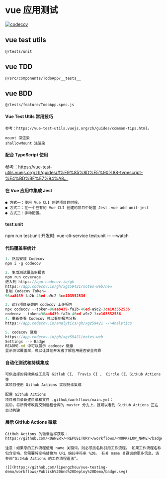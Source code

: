 # vue 应用测试
[![codecov](https://codecov.io/gh/xgz59421/notes-web/branch/main/graph/badge.svg?token=BZ706ITAAG)](https://codecov.io/gh/xgz59421/notes-web)

## vue test utils
```
@/tests/unit
```

## vue TDD
```
@/src/components/TodoApp/__tests__
```

## vue BDD
```
@/tests/feature/TodoApp.spec.js
```

#### Vue Test Utils 常用技巧
```
参考：https://vue-test-utils.vuejs.org/zh/guides/common-tips.html。

mount 深渲染
shallowMount 浅渲染

```

#### 配合 TypeScript 使用
参考：https://vue-test-utils.vuejs.org/zh/guides/#%E9%85%8D%E5%90%88-typescript-%E4%BD%BF%E7%94%A8。

#### 在 Vue 应用中集成 Jest
```
● 方式一：使用 Vue CLI 创建项目的时候。
● 方式二：在一个已有的 Vue CLI 创建的项目中配置 Jest：vue add unit-jest
● 方式三：手动配置。
```

#### test:unit
npm run test:unit
开发时: 
vue-cli-service test:unit -- --watch

#### 代码覆盖率统计
```js
1. 然后安装 Codecov
npm i -g codecov

2. 生成测试覆盖率报告
npm run coverage
进入到 https://app.codecov.io/gh
https://app.codecov.io/gh/xgz59421/notes-web/new
复制 Codecov Token=
96aa8439-fa2b-46ed-a9c2-3ce103552536

3. 运行项目安装的 codecov 上传报告
npx codecov --token=96aa8439-fa2b-46ed-a9c2-3ce103552536
codecov --token=96aa8439-fa2b-46ed-a9c2-3ce103552536
4. 重新查看 Codecov 可以看到报告分析
https://app.codecov.io/analytics/gh/xgz59421 -->Analytics

5. codecov 徽章
https://app.codecov.io/gh/xgz59421/notes-web
Settings --> Badge 
README.md 中可以展示 codecov 徽章
显示测试覆盖率，可以让其他开发者了解应用是否安全可靠
```

#### 自动化测试和持续集成
```
可供选择的持续集成工具有 Gitlab CI、 Travis CI 、 Circle CI、GitHub Actions 等
本项目使用 Github Actions 实现持续集成

配置 Github Actions
项目根目录新建目录和文件 .github/workflows/main.yml：
最后，将所有修改提交到远程仓库的 master 分支上，就可以看到 GitHub Actions 正在自动构建
```

#### 展示 GitHub Actions 徽章
```
GitHub Actions 的徽章这样获取：
https://github.com/<OWNER>/<REPOSITORY>/workflows/<WORKFLOW_NAME>/badge.svg

注意：如果您的工作流程使用 name 关键词，则必须按名称引用工作流程。 如果工作流程名称包含空格，您需要将空格替换为 URL 编码字符串 %20。 有关 name 关键词的更多信息，请参阅“GitHub Actions 的工作流程语法”。

![](https://github.com/lipengzhou/vue-testing-demo/workflows/Publish%20And%20Deploy%20Demo/badge.svg)
```

